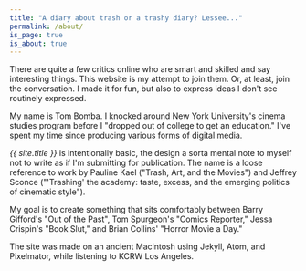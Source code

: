```yaml
---
title: "A diary about trash or a trashy diary? Lessee..."
permalink: /about/
is_page: true
is_about: true
---
```


There are quite a few critics online who are smart and skilled and say interesting things. This website is my attempt to join them. Or, at least, join the conversation. I made it for fun, but also to express ideas I don't see routinely expressed.

My name is Tom Bomba. I knocked around New York University's cinema studies program before I "dropped out of college to get an education." I've spent my time since producing various forms of digital media.

_{{ site.title }}_ is intentionally basic, the design a sorta mental note to myself not to write as if I'm submitting for publication. The name is a loose reference to work by Pauline Kael ("Trash, Art, and the Movies") and Jeffrey Sconce ("'Trashing' the academy: taste, excess, and the emerging politics of cinematic style").

My goal is to create something that sits comfortably between Barry Gifford's "Out of the Past", Tom Spurgeon's "Comics Reporter," Jessa Crispin's "Book Slut," and Brian Collins' "Horror Movie a Day."

The site was made on an ancient Macintosh using Jekyll, Atom, and Pixelmator, while listening to KCRW Los Angeles.

